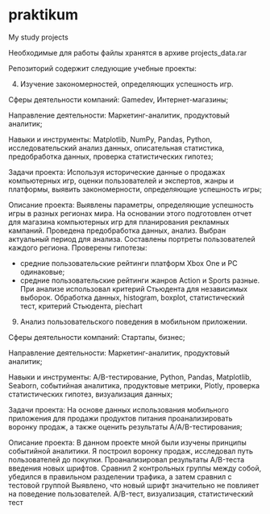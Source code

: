 # praktikum
My study projects

Необходимые для работы файлы хранятся в архиве projects_data.rar

Репозиторий содержит следующие учебные проекты:

4. Изучение закономерностей, определяющих успешность игр.

Сферы деятельности компаний: Gamedev, Интернет-магазины;

Направление деятельности: Маркетинг-аналитик, продуктовый аналитик;

Навыки и инструменты: Matplotlib, NumPy, Pandas, Python, исследовательский анализ данных, описательная статистика, предобработка данных, проверка статистических гипотез;

Задачи проекта: Используя исторические данные о продажах компьютерных игр, оценки пользователей и экспертов, жанры и платформы, выявить закономерности, определяющие успешность игры;

Описание проекта: Выявлены параметры, определяющие успешность игры в разных регионах мира. На основании этого подготовлен отчет для магазина компьютерных игр для планирования 
рекламных кампаний. Проведена предобработка данных, анализ. Выбран актуальный период для анализа. Составлены портреты пользователей каждого региона. Проверены гипотезы:
- средние пользовательские рейтинги платформ Xbox One и PC одинаковые;
- средние пользовательские рейтинги жанров Action и Sports разные.
При анализе использовал критерий Стьюдента для независимых выборок.
Обработка данных, histogram, boxplot, статистический тест, критерий Стьюдента, piechart

9. Анализ пользовательского поведения в мобильном приложении.

Сферы деятельности компаний: Стартапы, бизнес;

Направление деятельности: Маркетинг-аналитик, продуктовый аналитик;

Навыки и инструменты: A/B-тестирование, Python, Pandas, Matplotlib, Seaborn, событийная аналитика, продуктовые метрики, Plotly, проверка статистических гипотез, визуализация данных;

Задачи проекта: На основе данных использования мобильного приложения для продажи продуктов питания проанализировать воронку продаж, а также оценить результаты A/A/B-тестирования;

Описание проекта: В данном проекте мной были изучены принципы событийной аналитики. Я построил воронку продаж, исследовал путь пользователей до покупки. Проанализировал результаты A/B-теста введения новых шрифтов. Сравнил 2 контрольных группы между собой, убедился в правильном разделении трафика, а затем сравнил с тестовой группой Выявлено, что новый шрифт значительно не повлияет на поведение пользователей.
A/B-тест, визуализация, статистический тест
